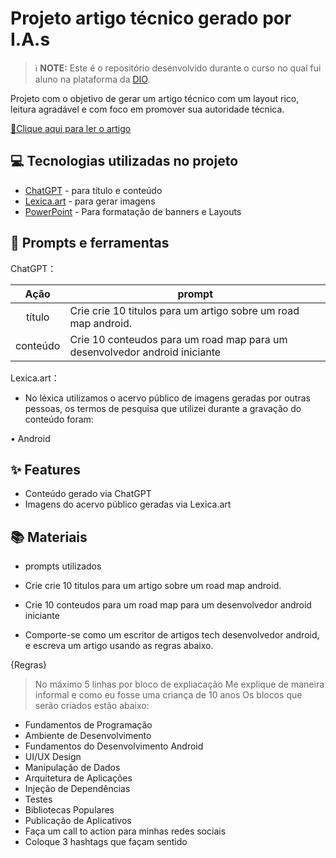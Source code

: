# Projeto artigo técnico gerado por I.A.s


 > ℹ️ **NOTE:** Este é o repositório desenvolvido durante o curso no qual fui aluno na plataforma da [DIO](https://dio.me).

Projeto com o objetivo de gerar um artigo técnico com um layout rico, leitura agradável e com foco em promover sua autoridade técnica.

<a href=" https://github.com/Nunes982/prompts-para-artigo-generado-por-ia.git"> 📕Clique aqui para ler o artigo</a>

## 💻 Tecnologias utilizadas no projeto

- [ChatGPT](https://chat.openai.com/) - para título e conteúdo
- [Lexica.art](https://lexica.art/) - para gerar imagens
- [PowerPoint](https://www.microsoft.com/en/microsoft-365/powerpoint) - Para formatação de banners e Layouts

## 📄 Prompts e ferramentas


ChatGPT：

|   Ação   | prompt                                                                                                                                                                                                                                                                         |
| :------: | ------------------------------------------------------------------------------------------------------------------------------------------------------------------------------------------------------------------------------------------------------------------------------ |
|  título  | Crie crie 10 titulos para um artigo sobre um road map android.
| conteúdo | Crie 10 conteudos para um road map para um desenvolvedor android iniciante |


Lexica.art：

- No léxica utilizamos o acervo público de imagens geradas por outras pessoas, os termos de pesquisa que utilizei durante a gravação do conteúdo foram:

• Android



## ✨ Features

- Conteúdo gerado via ChatGPT
- Imagens do acervo público geradas via Lexica.art

## 📚 Materiais

- prompts utilizados

- Crie crie 10 titulos para um artigo sobre um road map android.
- Crie 10 conteudos para um road map para um desenvolvedor android iniciante


- Comporte-se como um escritor de artigos tech desenvolvedor android, e escreva um artigo usando as regras abaixo.

{Regras}
> No máximo 5 linhas por bloco de expliacação
> Me explique de maneira informal e como eu fosse uma criança de 10 anos 
> Os blocos que serão criados estão abaixo:
- Fundamentos de Programação
- Ambiente de Desenvolvimento
- Fundamentos do Desenvolvimento Android
- UI/UX Design
- Manipulação de Dados
- Arquitetura de Aplicações
- Injeção de Dependências
- Testes
- Bibliotecas Populares
- Publicação de Aplicativos
- Faça um call to action para minhas redes sociais
- Coloque 3 hashtags que façam sentido
